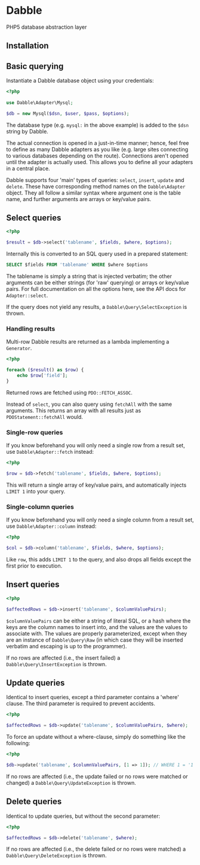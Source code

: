 # Dabble
PHP5 database abstraction layer

## Installation

## Basic querying
Instantiate a Dabble database object using your credentials:

```php
<?php
    
use Dabble\Adapter\Mysql;

$db = new Mysql($dsn, $user, $pass, $options);

```

The database type (e.g. `mysql:` in the above example) is added to the `$dsn`
string by Dabble.

The actual connection is opened in a just-in-time manner; hence, feel free to
define as many Dabble adapters as you like (e.g. large sites connecting to
various databases depending on the route). Connections aren't opened until the
adapter is actually used. This allows you to define all your adapters in a
central place.

Dabble supports four 'main' types of queries: `select`, `insert`, `update` and
`delete`. These have corresponding method names on the `Dabble\Adapter` object.
They all follow a similar syntax where argument one is the table name, and
further arguments are arrays or key/value pairs.

## Select queries
```php
<?php

$result = $db->select('tablename', $fields, $where, $options);

```

Internally this is converted to an SQL query used in a prepared statement:

```sql
SELECT $fields FROM 'tablename' WHERE $where $options
```

The tablename is simply a string that is injected verbatim; the other arguments
can be either strings (for 'raw' querying) or arrays or key/value pairs. For
full documentation on all the options here, see the API docs for
`Adapter::select`.

If the query does not yield any results, a `Dabble\Query\SelectException` is
thrown.

### Handling results
Multi-row Dabble results are returned as a lambda implementing a `Generator`.

```php
<?php

foreach ($result() as $row) {
    echo $row['field'];
}

```

Returned rows are fetched using `PDO::FETCH_ASSOC`.

Instead of `select`, you can also query using `fetchAll` with the same
arguments. This returns an array with all results just as
`PDOStatement::fetchAll` would.

### Single-row queries
If you know beforehand you will only need a single row from a result set, use
`Dabble\Adapter::fetch` instead:

```php
<?php

$row = $db->fetch('tablename', $fields, $where, $options);

```

This will return a single array of key/value pairs, and automatically injects
`LIMIT 1` into your query.

### Single-column queries
If you know beforehand you will only need a single column from a result set, use
`Dabble\Adapter::column` instead:

```php
<?php

$col = $db->column('tablename', $fields, $where, $options);

```

Like `row`, this adds `LIMIT 1` to the query, and also drops all fields except
the first prior to execution.

## Insert queries
```php
<?php

$affectedRows = $db->insert('tablename', $columnValuePairs);

```

`$columnValuePairs` can be either a string of literal SQL, or a hash where the
keys are the column names to insert into, and the values are the values to
associate with. The values are properly parameterized, except when they are an
instance of `Dabble\Query\Raw` (in which case they will be inserted verbatim and
escaping is up to the programmer).

If no rows are affected (i.e., the insert failed) a
`Dabble\Query\InsertException` is thrown.

## Update queries
Identical to insert queries, except a third parameter contains a 'where' clause.
The third parameter is required to prevent accidents.

```php
<?php

$affectedRows = $db->update('tablename', $columnValuePairs, $where);

```

To force an update without a where-clause, simply do something like the
following:

```php
<?php

$db->update('tablename', $columnValuePairs, [1 => 1]); // WHERE 1 = '1'

```

If no rows are affected (i.e., the update failed or no rows were matched or
changed) a `Dabble\Query\UpdateException` is thrown.

## Delete queries
Identical to update queries, but without the second parameter:

```php
<?php

$affectedRows = $db->delete('tablename', $where);

```

If no rows are affected (i.e., the delete failed or no rows were matched) a
`Dabble\Query\DeleteException` is thrown.

